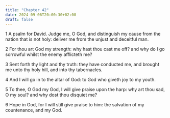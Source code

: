 ```yaml
---
title: "Chapter 42"
date: 2024-09-06T20:00:30+02:00
draft: false
---
```



1 A psalm for David. Judge me, O God, and distinguish my cause from the nation that is not holy: deliver me from the unjust and deceitful man.

2 For thou art God my strength: why hast thou cast me off? and why do I go sorrowful whilst the enemy afflicteth me?

3 Sent forth thy light and thy truth: they have conducted me, and brought me unto thy holy hill, and into thy tabernacles.

4 And I will go in to the altar of God: to God who giveth joy to my youth.

5 To thee, O God my God, I will give praise upon the harp: why art thou sad, O my soul? and why dost thou disquiet me?

6 Hope in God, for I will still give praise to him: the salvation of my countenance, and my God.

